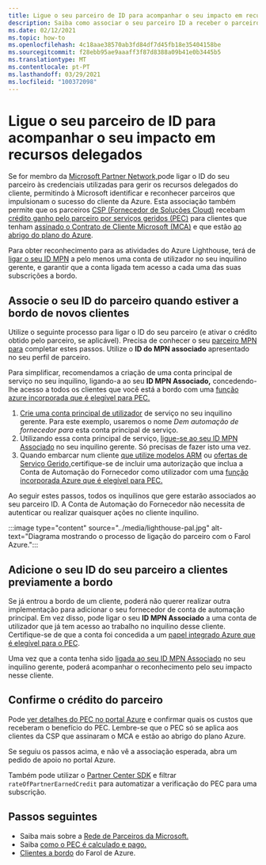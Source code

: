 ```yaml
---
title: Ligue o seu parceiro de ID para acompanhar o seu impacto em recursos delegados
description: Saiba como associar o seu parceiro ID a receber o parceiro de crédito adquirido (PEC) sobre os recursos do cliente que gere através do Farol Azure.
ms.date: 02/12/2021
ms.topic: how-to
ms.openlocfilehash: 4c18aae38570ab3fd84df7d45fb18e35404158be
ms.sourcegitcommit: f28ebb95ae9aaaff3f87d8388a09b41e0b3445b5
ms.translationtype: MT
ms.contentlocale: pt-PT
ms.lasthandoff: 03/29/2021
ms.locfileid: "100372098"
---
```

# <a name="link-your-partner-id-to-track-your-impact-on-delegated-resources"></a>Ligue o seu parceiro de ID para acompanhar o seu impacto em recursos delegados 

Se for membro da [Microsoft Partner Network,](https://partner.microsoft.com/)pode ligar o ID do seu parceiro às credenciais utilizadas para gerir os recursos delegados do cliente, permitindo à Microsoft identificar e reconhecer parceiros que impulsionam o sucesso do cliente da Azure. Esta associação também permite que os parceiros [CSP (Fornecedor de Soluções Cloud)](/partner-center/csp-overview) recebam [crédito ganho pelo parceiro por serviços geridos (PEC)](/partner-center/partner-earned-credit) para clientes que tenham [assinado o Contrato de Cliente Microsoft (MCA)](/partner-center/confirm-customer-agreement) e que estão [ao abrigo do plano do Azure](/partner-center/azure-plan-get-started).

Para obter reconhecimento para as atividades do Azure Lighthouse, terá de [ligar o seu ID MPN](../../cost-management-billing/manage/link-partner-id.md) a pelo menos uma conta de utilizador no seu inquilino gerente, e garantir que a conta ligada tem acesso a cada uma das suas subscrições a bordo.

## <a name="associate-your-partner-id-when-you-onboard-new-customers"></a>Associe o seu ID do parceiro quando estiver a bordo de novos clientes

Utilize o seguinte processo para ligar o ID do seu parceiro (e ativar o crédito obtido pelo parceiro, se aplicável). Precisa de conhecer o seu [parceiro MPN para](/partner-center/partner-center-account-setup#locate-your-mpn-id) completar estes passos. Utilize o **ID do MPN associado** apresentado no seu perfil de parceiro.

Para simplificar, recomendamos a criação de uma conta principal de serviço no seu inquilino, ligando-a ao seu **ID MPN Associado,** concedendo-lhe acesso a todos os clientes que você está a bordo com uma [função azure incorporada que é elegível para PEC.](/partner-center/azure-roles-perms-pec)

1. [Crie uma conta principal de utilizador](../../active-directory/develop/howto-authenticate-service-principal-powershell.md) de serviço no seu inquilino gerente. Para este exemplo, usaremos o nome *Dem automação de fornecedor para* esta conta principal de serviço.
1. Utilizando essa conta principal de serviço, [ligue-se ao seu ID MPN Associado](../../cost-management-billing/manage/link-partner-id.md#link-to-a-partner-id) no seu inquilino gerente. Só precisas de fazer isto uma vez.
1. Quando embarcar num cliente [que utilize modelos ARM](onboard-customer.md) ou [ofertas de Serviço Gerido,](publish-managed-services-offers.md)certifique-se de incluir uma autorização que inclua a Conta de Automação do Fornecedor como utilizador com uma [função incorporada Azure que é elegível para PEC.](/partner-center/azure-roles-perms-pec)

Ao seguir estes passos, todos os inquilinos que gere estarão associados ao seu parceiro ID. A Conta de Automação do Fornecedor não necessita de autenticar ou realizar quaisquer ações no cliente inquilino.

:::image type="content" source="../media/lighthouse-pal.jpg" alt-text="Diagrama mostrando o processo de ligação do parceiro com o Farol Azure.":::

## <a name="add-your-partner-id-to-previously-onboarded-customers"></a>Adicione o seu ID do seu parceiro a clientes previamente a bordo

Se já entrou a bordo de um cliente, poderá não querer realizar outra implementação para adicionar o seu fornecedor de conta de automação principal. Em vez disso, pode ligar o seu **ID MPN Associado** a uma conta de utilizador que já tem acesso ao trabalho no inquilino desse cliente. Certifique-se de que a conta foi concedida a um [papel integrado Azure que é elegível para o PEC](/partner-center/azure-roles-perms-pec).

Uma vez que a conta tenha sido [ligada ao seu ID MPN Associado](../../cost-management-billing/manage/link-partner-id.md#link-to-a-partner-id) no seu inquilino gerente, poderá acompanhar o reconhecimento pelo seu impacto nesse cliente.

## <a name="confirm-partner-earned-credit"></a>Confirme o crédito do parceiro

Pode [ver detalhes do PEC no portal Azure](/partner-center/partner-earned-credit-explanation#azure-cost-management) e confirmar quais os custos que receberam o benefício do PEC. Lembre-se que o PEC só se aplica aos clientes da CSP que assinaram o MCA e estão ao abrigo do plano Azure.

Se seguiu os passos acima, e não vê a associação esperada, abra um pedido de apoio no portal Azure.

Também pode utilizar o [Partner Center SDK](/partner-center/develop/get-invoice-unbilled-consumption-lineitems) e filtrar `rateOfPartnerEarnedCredit` para automatizar a verificação do PEC para uma subscrição.

## <a name="next-steps"></a>Passos seguintes

- Saiba mais sobre a [Rede de Parceiros da Microsoft.](/partner-center/mpn-overview)
- Saiba [como o PEC é calculado e pago.](/partner-center/partner-earned-credit-explanation)
- [Clientes a bordo](onboard-customer.md) do Farol de Azure.